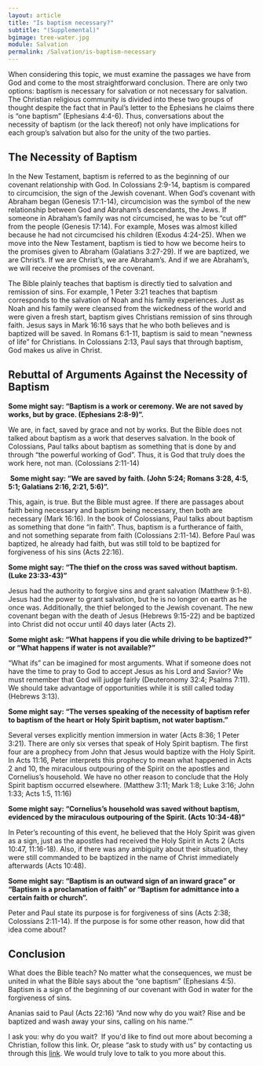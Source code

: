 ```yaml
---
layout: article
title: "Is baptism necessary?"
subtitle: "(Supplemental)"
bgimage: tree-water.jpg
module: Salvation
permalink: /Salvation/is-baptism-necessary
---
```


When considering this topic, we must examine the passages we have from God and come to the most straightforward conclusion. There are only two options: baptism is necessary for salvation or not necessary for salvation. The Christian religious community is divided into these two groups of thought despite the fact that in Paul’s letter to the Ephesians he claims there is “one baptism” (Ephesians 4:4-6). Thus, conversations about the necessity of baptism (or the lack thereof) not only have implications for each group’s salvation but also for the unity of the two parties.
 
## The Necessity of Baptism
In the New Testament, baptism is referred to as the beginning of our covenant relationship with God. In Colossians 2:9-14, baptism is compared to circumcision, the sign of the Jewish covenant. When God’s covenant with Abraham began (Genesis 17:1-14), circumcision was the symbol of the new relationship between God and Abraham’s descendants, the Jews. If someone in Abraham’s family was not circumcised, he was to be “cut off” from the people (Genesis 17:14). For example, Moses was almost killed because he had not circumcised his children (Exodus 4:24-25). When we move into the New Testament, baptism is tied to how we become heirs to the promises given to Abraham (Galatians 3:27-29). If we are baptized, we are Christ’s. If we are Christ’s, we are Abraham’s. And if we are Abraham’s, we will receive the promises of the covenant.
 
The Bible plainly teaches that baptism is directly tied to salvation and remission of sins. For example, 1 Peter 3:21 teaches that baptism corresponds to the salvation of Noah and his family experiences. Just as Noah and his family were cleansed from the wickedness of the world and were given a fresh start, baptism gives Christians remission of sins through faith. Jesus says in Mark 16:16 says that he who both believes and is baptized will be saved. In Romans 6:1-11, baptism is said to mean “newness of life” for Christians. In Colossians 2:13, Paul says that through baptism, God makes us alive in Christ.
 
## Rebuttal of Arguments Against the Necessity of Baptism
**Some might say: “Baptism is a work or ceremony. We are not saved by works, but by grace. (Ephesians 2:8-9)”.**

We are, in fact, saved by grace and not by works. But the Bible does not talked about baptism as a work that deserves salvation. In the book of Colossians, Paul talks about baptism as something that is done by and through “the powerful working of God”. Thus, it is God that truly does the work here, not man. (Colossians 2:11-14)

​
**Some might say: “We are saved by faith. (John 5:24; Romans 3:28, 4:5, 5:1; Galatians 2:16, 2:21, 5:6)”.**

This, again, is true. But the Bible must agree. If there are passages about faith being necessary and baptism being necessary, then both are necessary (Mark 16:16). In the book of Colossians, Paul talks about baptism as something that done “in faith”. Thus, baptism is a furtherance of faith, and not something separate from faith (Colossians 2:11-14). Before Paul was baptized, he already had faith, but was still told to be baptized for forgiveness of his sins (Acts 22:16).
 
**Some might say: “The thief on the cross was saved without baptism. (Luke 23:33-43)”**

Jesus had the authority to forgive sins and grant salvation (Matthew 9:1-8). Jesus had the power to grant salvation, but he is no longer on earth as he once was. Additionally, the thief belonged to the Jewish covenant. The new covenant began with the death of Jesus (Hebrews 9:15-22) and be baptized into Christ did not occur until 40 days later (Acts 2).
​

**Some might ask: “What happens if you die while driving to be baptized?” or “What happens if water is not available?”**

“What ifs” can be imagined for most arguments. What if someone does not have the time to pray to God to accept Jesus as his Lord and Savior? We must remember that God will judge fairly (Deuteronomy 32:4; Psalms 7:11). We should take advantage of opportunities while it is still called today (Hebrews 3:13). 

**Some might say: “The verses speaking of the necessity of baptism refer to baptism of the heart or Holy Spirit baptism, not water baptism.”**

Several verses explicitly mention immersion in water (Acts 8:36; 1 Peter 3:21). There are only six verses that speak of Holy Spirit baptism. The first four are a prophecy from John that Jesus would baptize with the Holy Spirit. In Acts 11:16, Peter interprets this prophecy to mean what happened in Acts 2 and 10, the miraculous outpouring of the Spirit on the apostles and Cornelius’s household. We have no other reason to conclude that the Holy Spirit baptism occurred elsewhere. (Matthew 3:11; Mark 1:8; Luke 3:16; John 1:33; Acts 1:5, 11:16)
 
**Some might say: “Cornelius’s household was saved without baptism, evidenced by the miraculous outpouring of the Spirit. (Acts 10:34-48)”**

In Peter’s recounting of this event, he believed that the Holy Spirit was given as a sign, just as the apostles had received the Holy Spirit in Acts 2 (Acts 10:47, 11:16-18). Also, if there was any ambiguity about their situation, they were still commanded to be baptized in the name of Christ immediately afterwards (Acts 10:48).
 
**Some might say: “Baptism is an outward sign of an inward grace” or “Baptism is a proclamation of faith” or “Baptism for admittance into a certain faith or church”.**

Peter and Paul state its purpose is for forgiveness of sins (Acts 2:38; Colossians 2:11-14). If the purpose is for some other reason, how did that idea come about?
 
## Conclusion
What does the Bible teach? No matter what the consequences, we must be united in what the Bible says about the “one baptism” (Ephesians 4:5). Baptism is a sign of the beginning of our covenant with God in water for the forgiveness of sins.
 
Ananias said to Paul (Acts 22:16) “And now why do you wait? Rise and be baptized and wash away your sins, calling on his name.’”
 
I ask you: why do you wait?
​
If you'd like to find out more about becoming a Christian, follow this link. Or, please “ask to study with us” by contacting us through this [link]({{site.baseurl}}/study-with-us). We would truly love to talk to you more about this.